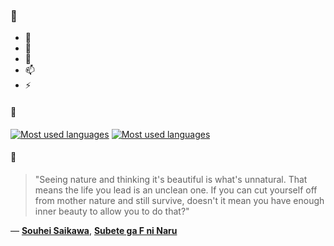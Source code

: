 ### 👋

- 🔭
- 🌱
- 💬
- 📫
- ⚡

#### 🧏

[![Most used languages](https://github-readme-stats-aynah.vercel.app/api/top-langs/?username=aynh&theme=solarized-dark&langs_count=6&layout=compact&hide_title=true)](https://github.com/anuraghazra/github-readme-stats#gh-dark-mode-only)
[![Most used languages](https://github-readme-stats-aynah.vercel.app/api/top-langs/?username=aynh&theme=solarized-light&langs_count=6&layout=compact&hide_title=true)](https://github.com/anuraghazra/github-readme-stats#gh-light-mode-only)

#### 💬

> "Seeing nature and thinking it's beautiful is what's unnatural. That means the life you lead is an unclean one. If you can cut yourself off from mother nature and still survive, doesn't it mean you have enough inner beauty to allow you to do that?"

&mdash; [**Souhei Saikawa**](https://myanimelist.net/character.php?q=Souhei%20Saikawa&cat=character), [**Subete ga F ni Naru**](https://myanimelist.net/search/all?q=Subete%20ga%20F%20ni%20Naru&cat=all)
